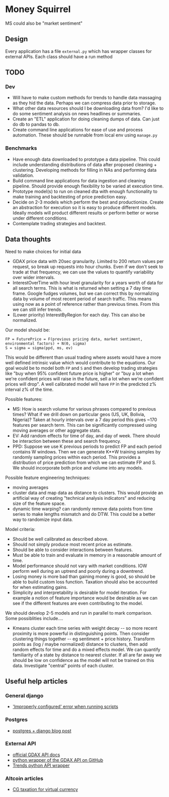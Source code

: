# Money Squirrel

MS could also be "market sentiment"

## Design

Every application has a file `external.py` which has wrapper classes for external APIs. Each class should have a run method

## TODO

### Dev

- Will have to make custom methods for trends to handle data massaging as they hid the data. Perhaps we can compress data prior to storage.
- What other data resources should I be downloading data from? I'd like to do some sentiment analysis on news headlines or summaries.
- Create an "ETL" application for doing cleaning dumps of data. Can just do db to pandas to db.
- Create command line applications for ease of use and process automation. These should be runnable from local env using `manage.py`

### Benchmarks
 
- Have enough data downloaded to prototype a data pipeline. This could include understanding distributions of data after proposed cleaning + clustering. Developing methods for filling in NAs and performing data validation.
- Build command line applications for data ingestion and cleaning pipeline. Should provide enough flexibility to be varied at execution time.
- Prototype model(s) to run on cleaned dta with enough functionality to make training and backtesting of price prediction easy.
- Decide on 2-3 models which perform the best and productionize. Create an abstraction for execution so it is easy to produce different models. Ideally models will product different results or perform better or worse under different conditions.
- Contemplate trading strategies and backtest.


## Data thoughts

Need to make choices for initial data

- GDAX price data with 20sec granularity. Limited to 200 return values per request, so break up requests into hour chunks. Even if we don't seek to trade at that frequency, we can use the values to quantify variability over wider intervals.
- InterestOverTime with hour level granularity for a years worth of data for all search terms. This is what is returned when setting a 7 day time frame. Google fudges volumes, but we can correct this by normalizing data by volume of most recent period of search traffic. This means using now as a point of reference rather than previous times. From this we can still infer trends.
- (Lower priority) InterestByRegion for each day. This can also be normalized.

Our model should be:
```
FP = FuturePrice = F(previous pricing data, market sentiment, environmental factors) + N(0, sigma)
S = sigma = sigma(ppd, ms, ev)
```
This would be different than usual trading where assets would have a more well defined intrinsic value which would contribute to the equations. Our goal would be to model both `FP` and `S` and then develop trading strategies like "buy when 95% confident future price is higher" or "buy a lot when we're confident prices will raise in the future, sell a lot when we're confident prices will drop". A well calibrated model will have `FP` in the predicted z% interval z% of the time.

Possible features:
- MS: How is search volume for various phrases compared to previous times? What if we drill down on particular geos (US, UK, Bolivia, Nigeria)? Taken at hourly intervals over a 7 day period this gives ~170 features per search term. This can be significantly compressed using moving averages or other aggregate stats.
- EV: Add random effects for time of day, and day of week. There should be interaction between these and search frequency.
- PPD: Suppose we use K previous periods to predict FP and each period contains W windows. Then we can generate K**W training samples by randomly sampling prices within each period. This provides a distribution of price prediction from which we can estimate FP and S. We should incorporate both price and volume into any models.

Possible feature engineering techniques:
- moving averages
- cluster data and map data as distance to clusters. This would provide an artificial way of creating "technical analysis indicators" and reducing size of the feature space.
- dynamic time warping? can randomly remove data points from time series to make lengths mismatch and do DTW. This could be a better way to randomize input data.

Model criteria:
- Should be well calibrated as described above.
- Should not simply produce most recent price as estimate.
- Should be able to consider interactions between features.
- Must be able to train and evaluate in memory in a reasonable amount of time.
- Model performance should not vary with market conditions. IOW perform well during an uptrend and poorly during a downtrend.
- Losing money is more bad than gaining money is good, so should be able to build custom loss function. Taxation should also be accounted for when estimating gains.
- Simplicity and interpretability is desirable for model iteration. For example a notion of feature importance would be desirable as we can see if the different features are even contributing to the model.

We should develop 2-5 models and run in parallel to mark comparison. Some possiblities include....
- Kmeans cluster each time series with weight decay -- so more recent proximity is more powerful in distinguishing points. Then consider clustering things together -- eg sentiment + price history. Transform points as (log / maybe normalized) distance to clusters, then add random effects for time and do a mixed effects model. We can quantify familiarity of a state by distance to nearest cluster. If all are far away we should be low on confidence as the model will not be trained on this data. Investigate "central" points of each cluster.

## Useful help articles

### General django

- ['Improperly configured' error when running scripts](http://stackoverflow.com/questions/15556499/django-db-settings-improperly-configured-error)

### Postgres

- [postgres + django blog post](http://www.marinamele.com/taskbuster-django-tutorial/install-and-configure-posgresql-for-django)

### External API

- [official GDAX API docs](https://docs.gdax.com/)
- [python wrapper of the GDAX API on GitHub](https://github.com/danpaquin/GDAX-Python)
- [Trends python API wrapper](https://github.com/GeneralMills/pytrends)

### Altcoin articles

- [CG taxation for virtual currency](https://www.forbes.com/sites/laurashin/2015/12/16/bitcoin-at-tax-time-what-you-need-to-know-about-trading-tipping-mining-and-more/#2492cf3d6bde)